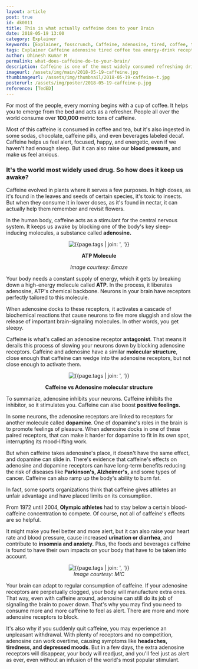 ```yaml
---
layout: article
post: true
id: dk0011
title: This is what actually caffeine does to your Brain
date: 2018-05-19 13:00 
category: Explainer
keywords: [Explainer, fosscrunch, Caffeine, adenosine, tired, coffee, tea, energy drink, receptors, body tired, brain, neurons]
tags: Explainer Caffeine adenosine tired coffee tea energy-drink receptors body-tired brain neurons
author: Dhinesh Kumar M
permalink: what-does-caffeine-do-to-your-brain/
description: Caffeine is one of the most widely consumed refreshing drink, But actually what does caffeine does to your brain to be so active, to get answered read the blog.
imageurl: /assets/img/main/2018-05-19-caffeine.jpg
thumbimageurl: /assets/img/thumbnail/2018-05-19-caffeine-t.jpg
posterurl: /assets/img/poster/2018-05-19-caffeine-p.jpg
reference: [TedED]
---
```

<p><span class="first-letter">F</span>or most of the people, every morning begins with a cup of coffee. It helps you to emerge from the bed and acts as a refresher. People all over the world consume over <strong>100,000</strong> metric tons of caffeine.</p>
<p>Most of this caffeine is consumed in coffee and tea, but it's also ingested in some sodas, chocolate, caffeine pills, and even beverages labeled decaf. Caffeine helps us feel alert, focused, happy, and energetic, even if we haven't had enough sleep. But it can also raise our <strong>blood pressure,</strong> and make us feel anxious.</p>
<h3><strong>It's the world most widely used drug. So how does it keep us awake?</strong></h3>
<p>Caffeine evolved in plants where it serves a few purposes. In high doses, as it's found in the leaves and seeds of certain species, it's toxic to insects. But when they consume it in lower doses, as it's found in nectar, it can actually help them remember and revisit flowers.</p> 
<p>In the human body, caffeine acts as a stimulant for the central nervous system. It keeps us awake by blocking one of the body's key sleep-inducing molecules, a substance called <strong>adenosine.</strong></p>
<div class="article-main-img">
<center>
	<img src="{{ site.baseurl }}/assets/img/main/2018-05-19-caffeine-1.jpg" alt="{{page.tags | join: ', '}}">
</center>
</div>
<center>
<footer class="imgcc">
    <p><b>ATP Molecule</b></p> <i>Image courtesy: Emaze</i>
</footer>
</center>
<p>Your body needs a constant supply of energy, which it gets by breaking down a high-energy molecule called <strong>ATP.</strong> In the process, it liberates adenosine, ATP's chemical backbone. Neurons in your brain have receptors perfectly tailored to this molecule.</p>
<p>When adenosine docks to these receptors, it activates a cascade of biochemical reactions that cause neurons to fire more sluggish and slow the release of important brain-signaling molecules. In other words, you get sleepy.</p>
<p>Caffeine is what's called an adenosine receptor <strong>antagonist</strong>. That means it derails this process of slowing your neurons down by blocking adenosine receptors. Caffeine and adenosine have a similar <strong>molecular structure</strong>, close enough that caffeine can wedge into the adenosine receptors, but not close enough to activate them.</p>
<div class="article-main-img">
<center>
	<img src="{{ site.baseurl }}/assets/img/main/2018-05-19-caffeine-2.jpg" alt="{{page.tags | join: ', '}}">
</center>
</div>
<center>
<footer class="imgcc">
    <p><b>Caffeine vs Adenosine molecular structure</b></p>
</footer>
</center>
<p>To summarize, adenosine inhibits your neurons. Caffeine inhibits the inhibitor, so it stimulates you. Caffeine can also boost <strong>positive feelings.</strong></p>    
<p>In some neurons, the adenosine receptors are linked to receptors for another molecule called <strong>dopamine</strong>. One of dopamine's roles in the brain is to promote feelings of pleasure. When adenosine docks in one of these paired receptors, that can make it harder for dopamine to fit in its own spot, interrupting its mood-lifting work.</p>
<p>But when caffeine takes adenosine's place, it doesn't have the same effect, and dopamine can slide in. There's evidence that caffeine's effects on adenosine and dopamine receptors can have long-term benefits reducing the risk of diseases like<strong> Parkinson's, Alzheimer's,</strong> and some types of cancer. Caffeine can also ramp up the body's ability to burn fat.</p>
<p>In fact, some sports organizations think that caffeine gives athletes an unfair advantage and have placed limits on its consumption.</p>
<p>From 1972 until 2004,<strong> Olympic athletes</strong> had to stay below a certain blood-caffeine concentration to compete. Of course, not all of caffeine's effects are so helpful.</p>
<p>It might make you feel better and more alert, but it can also raise your heart rate and blood pressure, cause increased <strong>urination or diarrhea</strong>, and contribute to <strong>insomnia and anxiety.</strong> Plus, the foods and beverages caffeine is found to have their own impacts on your body that have to be taken into account.</p>
<div class="article-main-img">
<center>
	<img src="{{ site.baseurl }}/assets/img/main/2018-05-19-caffeine-3.gif" alt="{{page.tags | join: ', '}}">
</center>
</div>
<center>
<footer class="imgcc">
     <i>Image courtesy: MIC</i>
</footer>
</center>
<p>Your brain can adapt to regular consumption of caffeine. If your adenosine receptors are perpetually clogged, your body will manufacture extra ones. That way, even with caffeine around, adenosine can still do its job of signaling the brain to power down. That's why you may find you need to consume more and more caffeine to feel as alert. There are more and more adenosine receptors to block.</p>
<p>It's also why if you suddenly quit caffeine, you may experience an unpleasant withdrawal. With plenty of receptors and no competition, adenosine can work overtime, causing symptoms like <strong>headaches, tiredness, and depressed moods</strong>. But in a few days, the extra adenosine receptors will disappear, your body will readjust, and you'll feel just as alert as ever, even without an infusion of the world's most popular stimulant.</p>